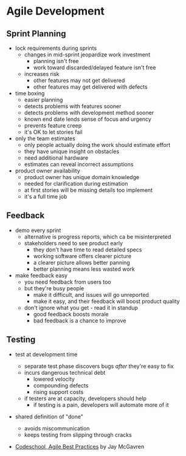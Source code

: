 # Agile Development #

## Sprint Planning ##

- lock requirements during sprints
	- changes in mid-sprint jeopardize work investment
		- planning isn't free
		- work toward discarded/delayed feature isn't free
	- increases risk
		- other features may not get delivered
		- other features may get delivered with defects
- time boxing
	- easier planning
	- detects problems with features sooner
	- detects problems with development method sooner
	- known end date lends sense of focus and urgency
	- prevents feature creep
	- it's OK to let stories fail
- only the team estimates
	- only people actually doing the work should estimate effort
	- they have unique insight on obstacles
	- need additional hardware
	- estimates can reveal incorrect assumptions
- product owner availability
	- product owner has unique domain knowledge
	- needed for clarification during estimation
	- at first stories will be missing details too implement
	- it's a full time job

## Feedback ##

- demo every sprint
	- alternative is progress reports, which ca be misinterpreted
	- stakeholders need to see product early
		- they don't have time to read detailed specs
		- working software offers clearer picture
		- a clearer picture allows better panning
		- better planning means less wasted work
- make feedback easy
	- you need feedback from users too
	- but they're busy people
		- make it difficult, and issues will go unreported
		- make it easy, and their feedback will boost product quality
	- don't ignore what you get - read it in standup
		- good feedback boosts morale
		- bad feedback is a chance to improve

## Testing ##

- test at development time
	- separate test phase discovers bugs _after_ they're easy to fix
	- incurs dangerous technical debt
		- lowered velocity
		- compounding defects
		- rising support costs
	- if testers are at capacity, developers should help
		- if testing is a pain, developers will automate more of it
- shared definition of "done"
	- avoids miscommunication
	- keeps testing from slipping through cracks

- [Codeschool, Agile Best Practices](http://www.codeschool.com/code_tv/agile-best-practices) by Jay McGavren
